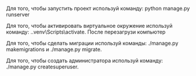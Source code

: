 Для того, чтобы запустить проект используй команду: python manage.py runserver

Для того, чтобы активировать виртуальное окружение используй команду: .\.venv\Scripts\activate. После перезагрузи компьютер

Для того, чтобы сделать миграции используй команды: ./manage.py makemigrations и ./manage.py migrate.

Для того, чтобы создать администратора используй команду: ./manage.py createsuperuser.
